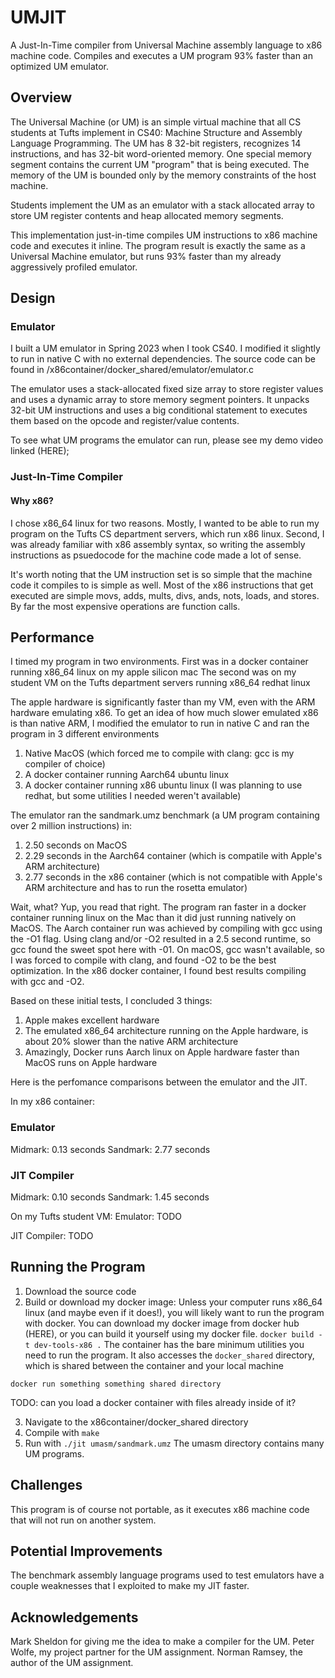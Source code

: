 # UMJIT

A Just-In-Time compiler from Universal Machine assembly language to x86 machine code.
Compiles and executes a UM program 93% faster than an optimized UM emulator.

## Overview

The Universal Machine (or UM) is an simple virtual machine that all CS students at Tufts implement in CS40: Machine Structure and Assembly Language Programming. The UM has 8 32-bit registers, recognizes 14 instructions, and has 32-bit word-oriented memory. One special memory segment contains the current UM "program" that is being executed. The memory of the UM is bounded only by the memory constraints of the host machine.

Students implement the UM as an emulator with a stack allocated array to store UM register contents and heap allocated memory segments.

This implementation just-in-time compiles UM instructions to x86 machine code and executes it inline. The program result is exactly the same as a Universal Machine emulator, but runs 93% faster than my already aggressively profiled emulator.

## Design

### Emulator
I built a UM emulator in Spring 2023 when I took CS40. I modified it slightly to run in native C with no external dependencies.
The source code can be found in /x86container/docker_shared/emulator/emulator.c

The emulator uses a stack-allocated fixed size array to store register values and uses a dynamic array to store memory segment pointers.
It unpacks 32-bit UM instructions and uses a big conditional statement to executes them based on the opcode and register/value contents.

To see what UM programs the emulator can run, please see my demo video linked (HERE);

### Just-In-Time Compiler



#### Why x86?
I chose x86_64 linux for two reasons. Mostly, I wanted to be able to run my program on the Tufts CS department servers, which run x86 linux. Second, I was already familiar with x86 assembly syntax, so writing the assembly instructions as psuedocode for the machine code made a lot of sense.

It's worth noting that the UM instruction set is so simple that the machine code it compiles to is simple as well. Most of the x86 instructions that get executed are simple movs, adds, mults, divs, ands, nots, loads, and stores. By far the most expensive operations are function calls.

## Performance

I timed my program in two environments.
First was in a docker container running x86_64 linux on my apple silicon mac
The second was on my student VM on the Tufts department servers running x86_64 redhat linux

The apple hardware is significantly faster than my VM, even with the ARM hardware emulating x86. To get an idea of how much slower
emulated x86 is than native ARM, I modified the emulator to run in native C and ran the program in 3 different environments
1. Native MacOS (which forced me to compile with clang: gcc is my compiler of choice)
2. A docker container running Aarch64 ubuntu linux 
3. A docker container running x86 ubuntu linux (I was planning to use redhat, but some utilities I needed weren't available)

The emulator ran the sandmark.umz benchmark (a UM program containing over 2 million instructions) in:
1. 2.50 seconds on MacOS
2. 2.29 seconds in the Aarch64 container (which is compatile with Apple's ARM architecture)
3. 2.77 seconds in the x86 container (which is not compatible with Apple's ARM architecture and has to run the rosetta emulator)

Wait, what? Yup, you read that right. The program ran faster in a docker container running linux on the Mac than it did just running natively on MacOS. The Aarch container run was achieved by compiling with gcc using the -O1 flag. Using clang and/or -O2 resulted in a
2.5 second runtime, so gcc found the sweet spot here with -01. On macOS, gcc wasn't available, so I was forced to compile with clang, and found -O2 to be the best optimization. In the x86 docker container, I found best results compiling with gcc and -O2.

Based on these initial tests, I concluded 3 things:
1. Apple makes excellent hardware
2. The emulated x86_64 architecture running on the Apple hardware, is about 20% slower than the native ARM architecture
3. Amazingly, Docker runs Aarch linux on Apple hardware faster than MacOS runs on Apple hardware

Here is the perfomance comparisons between the emulator and the JIT.

In my x86 container:
### Emulator
Midmark: 0.13 seconds
Sandmark: 2.77 seconds

### JIT Compiler
Midmark: 0.10 seconds
Sandmark: 1.45 seconds

On my Tufts student VM:
Emulator:
TODO

JIT Compiler:
TODO

## Running the Program
1. Download the source code
2. Build or download my docker image:
Unless your computer runs x86_64 linux (and maybe even if it does!), you will likely want to run the program with docker.
You can download my docker image from docker hub (HERE), or you can build it yourself using my docker file.
```docker build -t dev-tools-x86 .```
The container has the bare minimum utilities you need to run the program. It also accesses the `docker_shared` directory, which
is shared between the container and your local machine

```docker run something something shared directory```

TODO: can you load a docker container with files already inside of it?

3. Navigate to the x86container/docker_shared directory
4. Compile with `make`
5. Run with `./jit umasm/sandmark.umz`
The umasm directory contains many UM programs.

## Challenges
This program is of course not portable, as it executes x86 machine code that will not run on another system.

## Potential Improvements
The benchmark assembly language programs used to test emulators have a couple weaknesses that I exploited to make my JIT faster.

## Acknowledgements
Mark Sheldon for giving me the idea to make a compiler for the UM.
Peter Wolfe, my project partner for the UM assignment.
Norman Ramsey, the author of the UM assignment.



 

